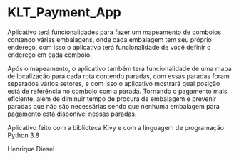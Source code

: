 # KLT_Payment_App
 
Aplicativo terá funcionalidades para fazer um mapeamento de comboios contendo várias embalagens, onde cada embalagem tem seu próprio endereço, com isso o aplicativo terá funcionalidade de você definir o endereço em cada comboio.

Após o mapeamento, o aplicativo também terá funcionalidade de uma mapa de localização para cada rota contendo paradas, com essas paradas foram separados vários setores, e com isso o aplicativo mostrará qual posição está de referência no comboio com a parada. Tornando o pagamento mais eficiente, além de diminuir tempo de procura de embalagem e prevenir paradas que não são necessárias sendo que nenhuma embalagem para pagamento está disponível nessas paradas.

Aplicativo feito com a biblioteca Kivy e com a linguagem de programação Python 3.8

Henrique Diesel
